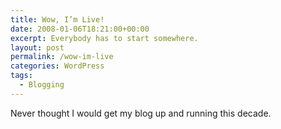 ```yaml
---
title: Wow, I’m Live!
date: 2008-01-06T18:21:00+00:00
excerpt: Everybody has to start somewhere.
layout: post
permalink: /wow-im-live
categories: WordPress
tags:
  - Blogging
---
```

Never thought I would get my blog up and running this decade.